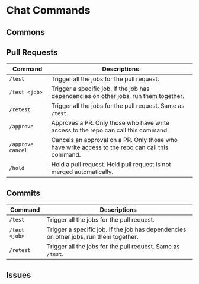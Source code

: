# Chat Commands

## Commons

## Pull Requests
|Command|Descriptions|
|---|---|
|`/test`| Trigger all the jobs for the pull request. |
|`/test <job>`| Trigger a specific job. If the job has dependencies on other jobs, run them together. |
|`/retest`| Trigger all the jobs for the pull request. Same as `/test`. |
|`/approve`| Approves a PR. Only those who have write access to the repo can call this command. |
|`/approve cancel`| Cancels an approval on a PR. Only those who have write access to the repo can call this command. |
|`/hold`| Hold a pull request. Held pull request is not merged automatically.|


## Commits
|Command|Descriptions|
|---|---|
|`/test`| Trigger all the jobs for the pull request. |
|`/test <job>`| Trigger a specific job. If the job has dependencies on other jobs, run them together. |
|`/retest`| Trigger all the jobs for the pull request. Same as `/test`. |


## Issues